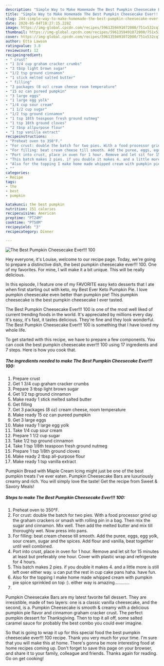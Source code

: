 ```yaml
---
description: "Simple Way to Make Homemade The Best Pumpkin Cheesecake Ever!!! 100"
title: "Simple Way to Make Homemade The Best Pumpkin Cheesecake Ever!!! 100"
slug: 244-simple-way-to-make-homemade-the-best-pumpkin-cheesecake-ever-100
date: 2020-05-04T18:27:15.228Z
image: https://img-global.cpcdn.com/recipes/5961359491072000/751x532cq70/the-best-pumpkin-cheesecake-ever-100-recipe-main-photo.jpg
thumbnail: https://img-global.cpcdn.com/recipes/5961359491072000/751x532cq70/the-best-pumpkin-cheesecake-ever-100-recipe-main-photo.jpg
cover: https://img-global.cpcdn.com/recipes/5961359491072000/751x532cq70/the-best-pumpkin-cheesecake-ever-100-recipe-main-photo.jpg
author: Etta Lawson
ratingvalue: 3.8
reviewcount: 12
recipeingredient:
- " crust"
- "1 3/4 cup graham cracker crumbs"
- "3 tbsp light brown sugar"
- "1/2 tsp ground cinnamon"
- "1 stick melted salted butter"
- " filling"
- "3 packages (8 oz) cream cheese room temperature"
- "15 oz can pureed pumpkin"
- "3 large eggs"
- "1 large egg yolk"
- "1/4 cup sour cream"
- "1 1/2 cup sugar"
- "1/2 tsp ground cinnamon"
- "1 tsp 18th teaspoon fresh ground nutmeg"
- "1 tsp 18th ground cloves"
- "2 tbsp allpurpose flour"
- "1 tsp vanilla extract"
recipeinstructions:
- "Preheat oven to 350°F."
- "For crust: double the batch for two pies. With a food processor grind up the graham crackers or smash with rolling pin in a bag. Then mix the sugar and cinnamon. Mix well. Then add the melted butter and mix till thoroughly wet. Now press into pans."
- "For filling: beat cream cheese till smooth. Add the puree, eggs, egg yolk, sour cream, sugar and the spices. Add flour and vanilla, beat together until well combined."
- "Port into crust, place in oven for 1 hour. Remove and let sit for 15 minutes at least but preferably one hour. Cover with plastic wrap and refrigerate for 4 hours."
- "This batch makes 2 pies. if you double it makes 4. and a little more is still left over either way. u can put the rest in cup cake pans haha. have fun."
- "Also for the topping I make home made whipped cream with pumpkin pie spice sprinkled on top :). either way is amazing............"
- ""
categories:
- Recipe
tags:
- the
- best
- pumpkin

katakunci: the best pumpkin 
nutrition: 151 calories
recipecuisine: American
preptime: "PT24M"
cooktime: "PT50M"
recipeyield: "3"
recipecategory: Dinner

---
```



![The Best Pumpkin Cheesecake Ever!!! 100](https://img-global.cpcdn.com/recipes/5961359491072000/751x532cq70/the-best-pumpkin-cheesecake-ever-100-recipe-main-photo.jpg)

Hey everyone, it's Louise, welcome to our recipe page. Today, we're going to prepare a distinctive dish, the best pumpkin cheesecake ever!!! 100. One of my favorites. For mine, I will make it a bit unique. This will be really delicious.

In this episode, I feature one of my FAVORITE easy keto desserts that I ate when first starting out with keto, my Best Ever Keto Pumpkin Pie. I love pumpkin cheesecake even better than pumpkin pie! This pumpkin cheesecake is the best pumpkin cheesecake I ever tasted.

The Best Pumpkin Cheesecake Ever!!! 100 is one of the most well liked of current trending foods in the world. It's appreciated by millions every day. It's easy, it's fast, it tastes delicious. They're fine and they look wonderful. The Best Pumpkin Cheesecake Ever!!! 100 is something that I have loved my whole life.


To get started with this recipe, we have to prepare a few components. You can cook the best pumpkin cheesecake ever!!! 100 using 17 ingredients and 7 steps. Here is how you cook that.

<!--inarticleads1-->

##### The ingredients needed to make The Best Pumpkin Cheesecake Ever!!! 100:

1. Prepare  crust
1. Get 1 3/4 cup graham cracker crumbs
1. Prepare 3 tbsp light brown sugar
1. Get 1/2 tsp ground cinnamon
1. Make ready 1 stick melted salted butter
1. Get  filling
1. Get 3 packages (8 oz) cream cheese, room temperature
1. Make ready 15 oz can pureed pumpkin
1. Get 3 large eggs
1. Make ready 1 large egg yolk
1. Take 1/4 cup sour cream
1. Prepare 1 1/2 cup sugar
1. Take 1/2 tsp ground cinnamon
1. Take 1 tsp 1/8th teaspoon fresh ground nutmeg
1. Prepare 1 tsp 1/8th ground cloves
1. Make ready 2 tbsp all-purpose flour
1. Make ready 1 tsp vanilla extract


Pumpkin Bread with Maple Cream Icing might just be one of the best pumpkin treats I&#39;ve ever eaten. Pumpkin Cheesecake Bars are luxuriously creamy and rich. You will simply love the taste! Get the recipe from Sweet &amp; Savory Meals! 

<!--inarticleads2-->

##### Steps to make The Best Pumpkin Cheesecake Ever!!! 100:

1. Preheat oven to 350°F.
1. For crust: double the batch for two pies. With a food processor grind up the graham crackers or smash with rolling pin in a bag. Then mix the sugar and cinnamon. Mix well. Then add the melted butter and mix till thoroughly wet. Now press into pans.
1. For filling: beat cream cheese till smooth. Add the puree, eggs, egg yolk, sour cream, sugar and the spices. Add flour and vanilla, beat together until well combined.
1. Port into crust, place in oven for 1 hour. Remove and let sit for 15 minutes at least but preferably one hour. Cover with plastic wrap and refrigerate for 4 hours.
1. This batch makes 2 pies. if you double it makes 4. and a little more is still left over either way. u can put the rest in cup cake pans haha. have fun.
1. Also for the topping I make home made whipped cream with pumpkin pie spice sprinkled on top :). either way is amazing............
1. 


Pumpkin Cheesecake Bars are my latest favorite fall dessert. They are irresistible, made of two layers: one is a classic vanilla cheesecake, and the second, is a. Pumpkin Cheesecake is smooth &amp; creamy with a delicious pumpkin pie flavor and cinnamon graham cracker crust. The perfect pumpkin dessert for Thanksgiving. Then to top it all off, some salted caramel sauce for probably the best combo you could ever imagine. 

So that is going to wrap it up for this special food the best pumpkin cheesecake ever!!! 100 recipe. Thank you very much for your time. I'm sure that you will make this at home. There's gonna be more interesting food at home recipes coming up. Don't forget to save this page on your browser, and share it to your family, colleague and friends. Thanks again for reading. Go on get cooking!

